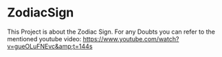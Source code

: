 # ZodiacSign
This Project is about the Zodiac Sign.
For any Doubts you can refer to the mentioned youtube video:
https://www.youtube.com/watch?v=gueOLuFNEvc&amp;t=144s
